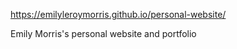 https://emilyleroymorris.github.io/personal-website/

Emily Morris's personal website and portfolio
